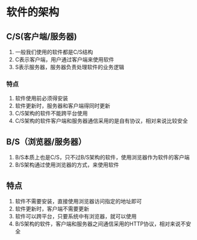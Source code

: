 # 软件的架构

## C/S(客户端/服务器)
1. 一般我们使用的软件都是C/S结构   
1. C表示客户端，用户通过客户端来使用软件   
1. S表示服务器，服务器负责处理软件的业务逻辑

### 特点   
1. 软件使用前必须得安装   
1. 软件更新时，服务器和客户端得同时更新   
1. C/S架构的软件不能跨平台使用   
1. C/S架构的软件客户端和服务器通信采用的是自有协议，相对来说比较安全

## B/S（浏览器/服务器）

1. B/S本质上也是C/S，只不过B/S架构的软件，使用浏览器作为软件的客户端   
1. B/S架构通过使用浏览器的方式，来使用软件

## 特点

1. 软件不需要安装，直接使用浏览器访问指定的地址即可   
1. 软件更新时，客户端不需要更新   
1. 软件可以跨平台，只要系统中有浏览器，就可以使用   
1. B/S架构的软件，客户端和服务器之间通信采用的HTTP协议，相对来说不安全
